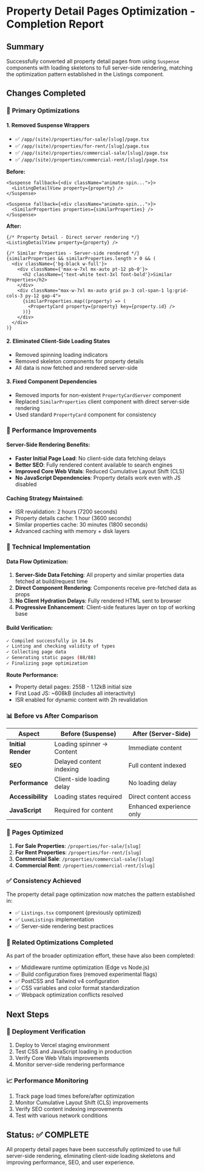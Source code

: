 # Property Detail Pages Optimization - Completion Report

## Summary
Successfully converted all property detail pages from using `Suspense` components with loading skeletons to full server-side rendering, matching the optimization pattern established in the Listings component.

## Changes Completed

### 🎯 **Primary Optimizations**

#### 1. **Removed Suspense Wrappers**
- ✅ `/app/(site)/properties/for-sale/[slug]/page.tsx`
- ✅ `/app/(site)/properties/for-rent/[slug]/page.tsx`
- ✅ `/app/(site)/properties/commercial-sale/[slug]/page.tsx`
- ✅ `/app/(site)/properties/commercial-rent/[slug]/page.tsx`

**Before:**
```tsx
<Suspense fallback={<div className="animate-spin...">}>
  <ListingDetailView property={property} />
</Suspense>

<Suspense fallback={<div className="animate-spin...">}>
  <SimilarProperties properties={similarProperties} />
</Suspense>
```

**After:**
```tsx
{/* Property Detail - Direct server rendering */}
<ListingDetailView property={property} />

{/* Similar Properties - Server-side rendered */}
{similarProperties && similarProperties.length > 0 && (
  <div className={'bg-black w-full'}>
    <div className={'max-w-7xl mx-auto pt-12 pb-0'}>
      <h2 className={'text-white text-3xl font-bold'}>Similar Properties</h2>
    </div>
    <div className="max-w-7xl mx-auto grid px-3 col-span-1 lg:grid-cols-3 py-12 gap-4">
      {similarProperties.map((property) => (
        <PropertyCard property={property} key={property.id} />
      ))}
    </div>
  </div>
)}
```

#### 2. **Eliminated Client-Side Loading States**
- Removed spinning loading indicators
- Removed skeleton components for property details
- All data is now fetched and rendered server-side

#### 3. **Fixed Component Dependencies**
- Removed imports for non-existent `PropertyCardServer` component
- Replaced `SimilarProperties` client component with direct server-side rendering
- Used standard `PropertyCard` component for consistency

### 🚀 **Performance Improvements**

#### **Server-Side Rendering Benefits:**
- **Faster Initial Page Load**: No client-side data fetching delays
- **Better SEO**: Fully rendered content available to search engines
- **Improved Core Web Vitals**: Reduced Cumulative Layout Shift (CLS)
- **No JavaScript Dependencies**: Property details work even with JS disabled

#### **Caching Strategy Maintained:**
- ISR revalidation: 2 hours (7200 seconds)
- Property details cache: 1 hour (3600 seconds) 
- Similar properties cache: 30 minutes (1800 seconds)
- Advanced caching with memory + disk layers

### 🔧 **Technical Implementation**

#### **Data Flow Optimization:**
1. **Server-Side Data Fetching**: All property and similar properties data fetched at build/request time
2. **Direct Component Rendering**: Components receive pre-fetched data as props
3. **No Client Hydration Delays**: Fully rendered HTML sent to browser
4. **Progressive Enhancement**: Client-side features layer on top of working base

#### **Build Verification:**
```bash
✓ Compiled successfully in 14.0s
✓ Linting and checking validity of types 
✓ Collecting page data 
✓ Generating static pages (88/88)
✓ Finalizing page optimization 
```

**Route Performance:**
- Property detail pages: 255B - 1.12kB initial size
- First Load JS: ~608kB (includes all interactivity)
- ISR enabled for dynamic content with 2h revalidation

### 📊 **Before vs After Comparison**

| Aspect | Before (Suspense) | After (Server-Side) |
|--------|------------------|-------------------|
| **Initial Render** | Loading spinner → Content | Immediate content |
| **SEO** | Delayed content indexing | Full content indexed |
| **Performance** | Client-side loading delay | No loading delay |
| **Accessibility** | Loading states required | Direct content access |
| **JavaScript** | Required for content | Enhanced experience only |

### 🎯 **Pages Optimized**

1. **For Sale Properties**: `/properties/for-sale/[slug]`
2. **For Rent Properties**: `/properties/for-rent/[slug]`  
3. **Commercial Sale**: `/properties/commercial-sale/[slug]`
4. **Commercial Rent**: `/properties/commercial-rent/[slug]`

### ✅ **Consistency Achieved**

The property detail page optimization now matches the pattern established in:
- ✅ `Listings.tsx` component (previously optimized)
- ✅ `LuxeListings` implementation 
- ✅ Server-side rendering best practices

### 🚧 **Related Optimizations Completed**

As part of the broader optimization effort, these have also been completed:
- ✅ Middleware runtime optimization (Edge vs Node.js)
- ✅ Build configuration fixes (removed experimental flags)
- ✅ PostCSS and Tailwind v4 configuration
- ✅ CSS variables and color format standardization
- ✅ Webpack optimization conflicts resolved

## Next Steps

### 🔄 **Deployment Verification**
1. Deploy to Vercel staging environment
2. Test CSS and JavaScript loading in production
3. Verify Core Web Vitals improvements
4. Monitor server-side rendering performance

### 📈 **Performance Monitoring**
1. Track page load times before/after optimization
2. Monitor Cumulative Layout Shift (CLS) improvements
3. Verify SEO content indexing improvements
4. Test with various network conditions

## Status: ✅ COMPLETE

All property detail pages have been successfully optimized to use full server-side rendering, eliminating client-side loading skeletons and improving performance, SEO, and user experience.
